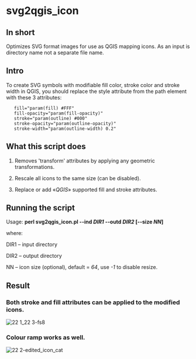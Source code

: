 # svg2qgis_icon

## In short
Optimizes SVG format images for use as QGIS mapping icons. 
As an input is directory name not a separate file name.

## Intro

To create SVG symbols with modifiable fill color, stroke color and 
stroke width in QGIS, you should replace the style attribute from the 
path element with these 3 attributes:

 ```
    fill="param(fill) #FFF"
    fill-opacity="param(fill-opacity)"
    stroke="param(outline) #000"
    stroke-opacity="param(outline-opacity)"
    stroke-width="param(outline-width) 0.2"
```

## What this script does

1. Removes 'transform' attributes by applying any geometric transformations.

2. Rescale all icons to the same size (can be disabled).

3. Replace or add «_QGIS_» supported fill and stroke attributes.

## Running the script


Usage: **perl svg2qgis_icon.pl --ind _DIR1_ --outd _DIR2_ [--size _NN_]**

 where:

  DIR1 – input directory

  DIR2 – output directory
  
  NN   – icon size (optional), default = _64_, use _-1_ to disable resize.

## Result

### Both stroke and fill attributes can be applied to the modified icons.

![22 1_22 3-fs8](https://github.com/user-attachments/assets/57c392f0-7820-45e6-91b8-c7689439b0da)

### Colour ramp works as well.

![22 2-edited_icon_cat](https://github.com/user-attachments/assets/25814246-4386-4f73-84ec-8f70f68578fb)

